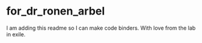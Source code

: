 # for_dr_ronen_arbel
I am adding this readme so I can make code binders.
With love from the lab in exile. 
